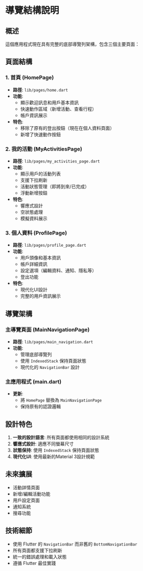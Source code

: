 # 導覽結構說明

## 概述

這個應用程式現在具有完整的底部導覽列架構，包含三個主要頁面：

## 頁面結構

### 1. 首頁 (HomePage)
- **路徑**: `lib/pages/home.dart`
- **功能**: 
  - 顯示歡迎訊息和用戶基本資訊
  - 快速動作區域（新增活動、查看行程）
  - 帳戶資訊展示
- **特色**: 
  - 移除了原有的登出按鈕（現在在個人資料頁面）
  - 新增了快速動作按鈕

### 2. 我的活動 (MyActivitiesPage)
- **路徑**: `lib/pages/my_activities_page.dart`
- **功能**:
  - 顯示用戶的活動列表
  - 支援下拉刷新
  - 活動狀態管理（即將到來/已完成）
  - 浮動新增按鈕
- **特色**:
  - 響應式設計
  - 空狀態處理
  - 模擬資料展示

### 3. 個人資料 (ProfilePage)
- **路徑**: `lib/pages/profile_page.dart`
- **功能**:
  - 用戶頭像和基本資訊
  - 帳戶詳細資訊
  - 設定選項（編輯資料、通知、隱私等）
  - 登出功能
- **特色**:
  - 現代化UI設計
  - 完整的用戶資訊展示

## 導覽架構

### 主導覽頁面 (MainNavigationPage)
- **路徑**: `lib/pages/main_navigation.dart`
- **功能**: 
  - 管理底部導覽列
  - 使用 `IndexedStack` 保持頁面狀態
  - 現代化的 `NavigationBar` 設計

### 主應用程式 (main.dart)
- **更新**: 
  - 將 `HomePage` 替換為 `MainNavigationPage`
  - 保持原有的認證邏輯

## 設計特色

1. **一致的設計語言**: 所有頁面都使用相同的設計系統
2. **響應式設計**: 適應不同螢幕尺寸
3. **狀態保持**: 使用 `IndexedStack` 保持頁面狀態
4. **現代化UI**: 使用最新的Material 3設計規範

## 未來擴展

- 活動詳情頁面
- 新增/編輯活動功能
- 用戶設定頁面
- 通知系統
- 搜尋功能

## 技術細節

- 使用 Flutter 的 `NavigationBar` 而非舊的 `BottomNavigationBar`
- 所有頁面都支援下拉刷新
- 統一的錯誤處理和載入狀態
- 遵循 Flutter 最佳實踐

